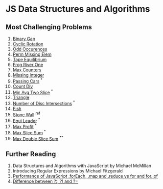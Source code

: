 # JS Data Structures and Algorithms

## Most Challenging Problems

1. [Binary Gap](./iterations/binary-gap.js)
2. [Cyclic Rotation](./arrays/rotate.js)
3. [Odd Occurences](./arrays/pairs.js)
4. [Perm Missing Elem](./time-complexity/missing.js)
5. [Tape Equilibrium](./time-complexity/tape.js)
6. [Frog River One](./counting/frog.js)
7. [Max Counters](./counting/permutation.js)
8. [Missing Integer](./counting/missing.js)
9. [Passing Cars](./prefix-sums/passingcars.js) <sup>*</sup>
10. [Count Div](./prefix-sums/countdiv.js)
11. [Min Avg Two Slice](./prefix-sums/genomic.js) <sup>*</sup>
12. [Triangle](./sorting/triangluar.js)
13. [Number of Disc Intersections](./sorting/disc.js) <sup>*</sup>
14. [Fish](./stacks-queues/fish.js)
15. [Stone Wall](./stacks-queues/stone-wall.js) <sup><a href="http://straightdeveloper.com/how-to-get-100-score-on-the-stonewall-exercise-on-codility/">ref</a></sup>
16. [Equi Leader](./leader/equi.js) <sup>*</sup>
17. [Max Profit](./maximum-slice/profit.js) <sup>*</sup>
18. [Max Slice Sum](./maximum-slice/num.js) <sup>*</sup>
19. [Max Double Slice Sum](./maximum-slice/sum.js) <sup>**</sup>


## Further Reading

1. Data Structures and Algorithms with JavaScript by Michael McMillan
2. Introducing Regular Expressions by Michael Fitzgerald
3. [Performance of JavaScript .forEach, .map and .reduce vs for and for..of](https://leanylabs.com/blog/js-forEach-map-reduce-vs-for-for_of/)
4. [Difference between ?:, ?! and ?=](https://stackoverflow.com/questions/10804732/difference-between-and)